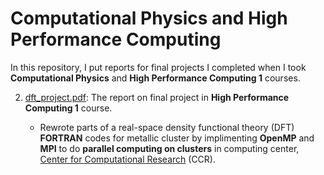# Computational Physics and High Performance Computing

In this repository, I put reports for final projects I completed when I took **Computational Physics** and **High Performance Computing 1** courses.





2. [dft_project.pdf](https://github.com/hsuanhao/Computational_Physics/blob/master/dft_project.pdf): The report on final project in **High Performance Computing 1** course.

   - Rewrote parts of a real-space density functional theory (DFT) **FORTRAN** codes for metallic cluster by implimenting **OpenMP** and **MPI** to do **parallel computing on clusters** in computing center, [Center for Computational Research](https://www.buffalo.edu/ccr.html) (CCR).
